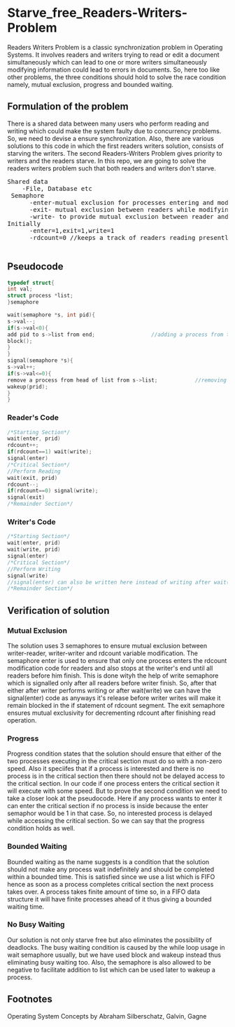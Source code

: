 # Starve_free_Readers-Writers-Problem
Readers Writers Problem is a classic synchronization problem in Operating Systems. It involves readers and writers trying to read or edit a document simultaneously which can lead to one or more writers simultaneously modifying information could lead to errors in documents. So, here too like other problems, the three conditions should hold to solve the race condition namely, mutual exclusion, progress and bounded waiting.
## Formulation of the problem
There is a shared data between many users who perform reading and writing which could make the system faulty due to concurrency problems. So, we need to devise a ensure synchronization. Also, there are various solutions to this code in which the first readers writers solution, consists of starving the writers. The second Readers-Writers Problem gives priority to writers and the readers starve. In this repo, we are going to solve the readers writers problem such that both readers and writers don't starve.
<pre>
Shared data
    -File, Database etc
 Semaphore
      -enter-mutual exclusion for processes entering and modifying rdcount and to ensure FIFO order too.
      -exit- mutual exclusion between readers while modifying shared rdcount variable
      -write- to provide mutual exclusion between reader and writer
Initially
      -enter=1,exit=1,write=1
      -rdcount=0 //keeps a track of readers reading presently
      </pre>
## Pseudocode
```cpp
typedef struct{
int val;
struct process *list;
}semaphore

wait(semaphore *s, int pid){
s->val--;
if(s->val<0){
add pid to s->list from end;                  //adding a process from the tail of list
block();
}
}
signal(semaphore *s){
s->val++;
if(s->val<=0){
remove a process from head of list from s->list;            //removing from head so that FIFO order is followed
wakeup(prid);
}
}
```
### Reader's Code
```cpp
/*Starting Section*/
wait(enter, prid)
rdcount++;
if(rdcount==1) wait(write);
signal(enter)
/*Critical Section*/
//Perform Reading
wait(exit, prid)
rdcount--;
if(rdcount==0) signal(write);
signal(exit)
/*Remainder Section*/
```
### Writer's Code
```cpp
/*Starting Section*/
wait(enter, prid)
wait(write, prid)
signal(enter)
/*Critical Section*/
//Perform Writing
signal(write)
//signal(enter) can also be written here instead of writing after wait(write, prid).     
/*Remainder Section*/
```
## Verification of solution
### Mutual Exclusion
The solution uses 3 semaphores to ensure mutual exclusion between writer-reader, writer-writer and rdcount variable modification. The semaphore enter is used to ensure that only one process enters the rdcount modification code for readers and also stops at the writer's end until all readers before him finish. This is done wityh the help of write semaphore which is signalled only after all readers before writer finish. So, after that either after writer performs writing or after wait(write) we can have the signal(enter) code as anyways it's release before writer writes will make it remain blocked in the if statement of rdcount segment. The exit semaphore ensures mutual exclusivity for decrementing rdcount after finishing read operation.
### Progress
Progress condition states that the solution should ensure that either of the two processes executing in the critical section must do so with a non-zero speed. Also it speciifes that if a process is interested and there is no process is in the critical section then there should not be delayed access to the critical section. In our code if one process enters the critical section it will execute with some speed. But to prove the second condition we need to take a closer look at the pseudocode.
Here if any process wants to enter it can enter the critical section if no process is inside because the enter semaphor would be 1 in that case. So, no interested process is delayed while accessing the critical section. So we can say that the progress condition holds as well.
### Bounded Waiting
Bounded waiting as the name suggests is a condition that the solution should not make any process wait indefinitely and should be completed within a bounded time. This is satisfied since we use a list which is FIFO hence as soon as a process completes critical section the next process takes over. A process takes finite amount of time so, in a FIFO data structure it will have finite processes ahead of it thus giving a bounded waiting time.
### No Busy Waiting
Our solution is not only starve free but also eliminates the possibility of deadlocks. The busy waiting condition is caused by the while loop usage in wait semaphore usually, but we have used block and wakeup instead thus eliminating busy waiting too. Also, the semaphore is also allowed to be negative to facilitate addition to list which can be used later to wakeup a process.
## Footnotes
Operating System Concepts by Abraham Silberschatz, Galvin, Gagne
